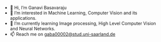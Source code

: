 - 👋 Hi, I’m Ganavi Basavaraju
- 👀 I’m interested in Machine Learning, Computer Vision and its applications.
- 🌱 I’m currently learning Image processing, High Level Computer Vision and Neural Networks.
- 📫 Reach me on gaba00002@stud.uni-saarland.de

<!---
GBasavaraju/GBasavaraju is a ✨ special ✨ repository because its `README.md` (this file) appears on your GitHub profile.
You can click the Preview link to take a look at your changes.
--->
